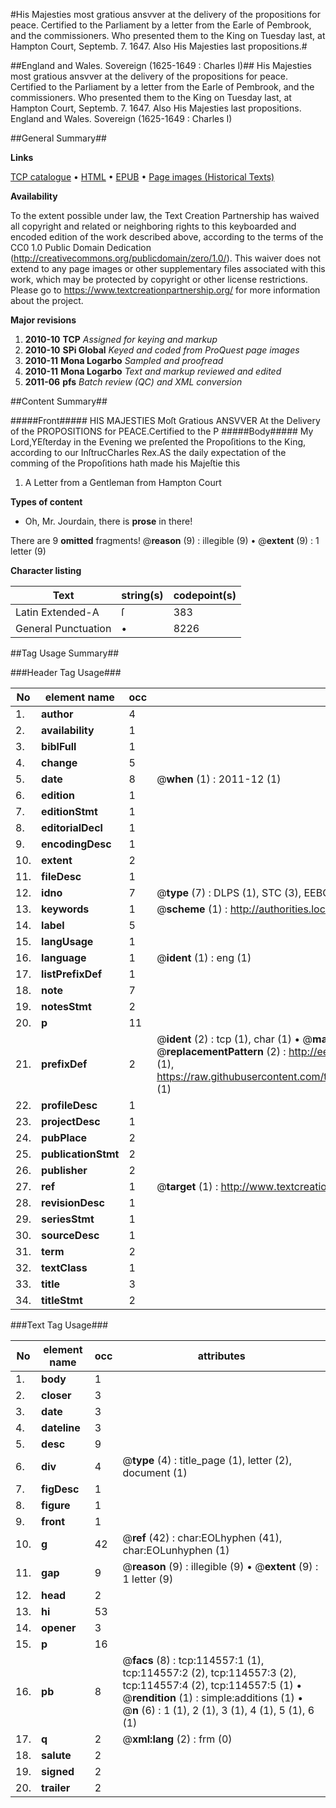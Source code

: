 #His Majesties most gratious ansvver at the delivery of the propositions for peace. Certified to the Parliament by a letter from the Earle of Pembrook, and the commissioners. Who presented them to the King on Tuesday last, at Hampton Court, Septemb. 7. 1647. Also His Majesties last propositions.#

##England and Wales. Sovereign (1625-1649 : Charles I)##
His Majesties most gratious ansvver at the delivery of the propositions for peace. Certified to the Parliament by a letter from the Earle of Pembrook, and the commissioners. Who presented them to the King on Tuesday last, at Hampton Court, Septemb. 7. 1647. Also His Majesties last propositions.
England and Wales. Sovereign (1625-1649 : Charles I)

##General Summary##

**Links**

[TCP catalogue](http://www.ota.ox.ac.uk/tcp/)  • 
[HTML](http://tei.it.ox.ac.uk/tcp/Texts-HTML/free/A78/A78923.html)  • 
[EPUB](http://tei.it.ox.ac.uk/tcp/Texts-EPUB/free/A78/A78923.epub) • 
[Page images (Historical Texts)](https://historicaltexts.jisc.ac.uk/eebo-99862398e)

**Availability**

To the extent possible under law, the Text Creation Partnership has waived all copyright and related or neighboring rights to this keyboarded and encoded edition of the work described above, according to the terms of the CC0 1.0 Public Domain Dedication (http://creativecommons.org/publicdomain/zero/1.0/). This waiver does not extend to any page images or other supplementary files associated with this work, which may be protected by copyright or other license restrictions. Please go to https://www.textcreationpartnership.org/ for more information about the project.

**Major revisions**

1. __2010-10__ __TCP__ *Assigned for keying and markup*
1. __2010-10__ __SPi Global__ *Keyed and coded from ProQuest page images*
1. __2010-11__ __Mona Logarbo__ *Sampled and proofread*
1. __2010-11__ __Mona Logarbo__ *Text and markup reviewed and edited*
1. __2011-06__ __pfs__ *Batch review (QC) and XML conversion*

##Content Summary##

#####Front#####
HIS MAJESTIES Moſt Gratious ANSVVER At the Delivery of the PROPOSITIONS for PEACE.Certified to the P
#####Body#####
My Lord,YEſterday in the Evening we preſented the Propoſitions to the King, according to our InſtrucCharles Rex.AS the daily expectation of the comming of the Propoſitions hath made his Majeſtie this 
1. A Letter from a Gentleman from Hampton Court

**Types of content**

  * Oh, Mr. Jourdain, there is **prose** in there!

There are 9 **omitted** fragments! 
 @__reason__ (9) : illegible (9)  •  @__extent__ (9) : 1 letter (9)

**Character listing**


|Text|string(s)|codepoint(s)|
|---|---|---|
|Latin Extended-A|ſ|383|
|General Punctuation|•|8226|

##Tag Usage Summary##

###Header Tag Usage###

|No|element name|occ|attributes|
|---|---|---|---|
|1.|__author__|4||
|2.|__availability__|1||
|3.|__biblFull__|1||
|4.|__change__|5||
|5.|__date__|8| @__when__ (1) : 2011-12 (1)|
|6.|__edition__|1||
|7.|__editionStmt__|1||
|8.|__editorialDecl__|1||
|9.|__encodingDesc__|1||
|10.|__extent__|2||
|11.|__fileDesc__|1||
|12.|__idno__|7| @__type__ (7) : DLPS (1), STC (3), EEBO-CITATION (1), PROQUEST (1), VID (1)|
|13.|__keywords__|1| @__scheme__ (1) : http://authorities.loc.gov/ (1)|
|14.|__label__|5||
|15.|__langUsage__|1||
|16.|__language__|1| @__ident__ (1) : eng (1)|
|17.|__listPrefixDef__|1||
|18.|__note__|7||
|19.|__notesStmt__|2||
|20.|__p__|11||
|21.|__prefixDef__|2| @__ident__ (2) : tcp (1), char (1)  •  @__matchPattern__ (2) : ([0-9\-]+):([0-9IVX]+) (1), (.+) (1)  •  @__replacementPattern__ (2) : http://eebo.chadwyck.com/downloadtiff?vid=$1&page=$2 (1), https://raw.githubusercontent.com/textcreationpartnership/Texts/master/tcpchars.xml#$1 (1)|
|22.|__profileDesc__|1||
|23.|__projectDesc__|1||
|24.|__pubPlace__|2||
|25.|__publicationStmt__|2||
|26.|__publisher__|2||
|27.|__ref__|1| @__target__ (1) : http://www.textcreationpartnership.org/docs/. (1)|
|28.|__revisionDesc__|1||
|29.|__seriesStmt__|1||
|30.|__sourceDesc__|1||
|31.|__term__|2||
|32.|__textClass__|1||
|33.|__title__|3||
|34.|__titleStmt__|2||


###Text Tag Usage###

|No|element name|occ|attributes|
|---|---|---|---|
|1.|__body__|1||
|2.|__closer__|3||
|3.|__date__|3||
|4.|__dateline__|3||
|5.|__desc__|9||
|6.|__div__|4| @__type__ (4) : title_page (1), letter (2), document (1)|
|7.|__figDesc__|1||
|8.|__figure__|1||
|9.|__front__|1||
|10.|__g__|42| @__ref__ (42) : char:EOLhyphen (41), char:EOLunhyphen (1)|
|11.|__gap__|9| @__reason__ (9) : illegible (9)  •  @__extent__ (9) : 1 letter (9)|
|12.|__head__|2||
|13.|__hi__|53||
|14.|__opener__|3||
|15.|__p__|16||
|16.|__pb__|8| @__facs__ (8) : tcp:114557:1 (1), tcp:114557:2 (2), tcp:114557:3 (2), tcp:114557:4 (2), tcp:114557:5 (1)  •  @__rendition__ (1) : simple:additions (1)  •  @__n__ (6) : 1 (1), 2 (1), 3 (1), 4 (1), 5 (1), 6 (1)|
|17.|__q__|2| @__xml:lang__ (2) : frm (0)|
|18.|__salute__|2||
|19.|__signed__|2||
|20.|__trailer__|2||
